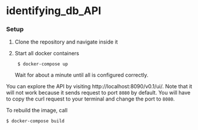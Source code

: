 # identifying_db_API

### Setup

1. Clone the repository and navigate inside it

2. Start all docker containers

        $ docker-compose up
    Wait for about a minute until all is configured correctly.

You can explore the API by visiting http://localhost:8090/v0.1/ui/. Note that it will not work because it sends request to port `8080` by default. You will have to copy the curl request to your terminal and change the port to `8080`.

To rebuild the image, call

    $ docker-compose build
